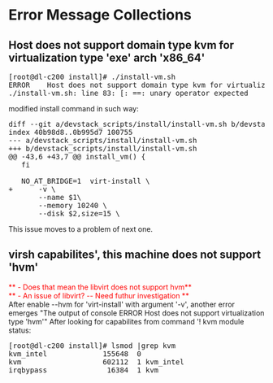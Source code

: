 # Error Message Collections

## Host does not support domain type kvm for virtualization type 'exe' arch 'x86_64'
<pre>
[root@dl-c200 install]# ./install-vm.sh
ERROR    Host does not support domain type kvm for virtualization type 'exe' arch 'x86_64'
./install-vm.sh: line 83: [: ==: unary operator expected
</pre>
modified install command in such way:
<pre>
diff --git a/devstack_scripts/install/install-vm.sh b/devstack_scripts/install/install-vm.sh
index 40b98d8..0b995d7 100755
--- a/devstack_scripts/install/install-vm.sh
+++ b/devstack_scripts/install/install-vm.sh
@@ -43,6 +43,7 @@ install_vm() {
   fi

   NO_AT_BRIDGE=1  virt-install \
+      -v \
       --name $1\
       --memory 10240 \
       --disk $2,size=15 \
</pre>

This issue moves to a problem of next one.

## virsh capabilites', this machine does not support 'hvm'
<font color=Red>
** - Does that mean the libvirt does not support hvm** <br>
** - An issue of libvirt? -- Need futhur investigation **<br>
</font>
After enable --hvm for 'virt-install' with argument '-v', another error emerges
"The output of console ERROR    Host does not support virtualization type 'hvm'"
After looking for capabilites from command '!
kvm module status:
<pre>
[root@dl-c200 install]# lsmod |grep kvm
kvm_intel             155648  0
kvm                   602112  1 kvm_intel
irqbypass              16384  1 kvm
</pre>
